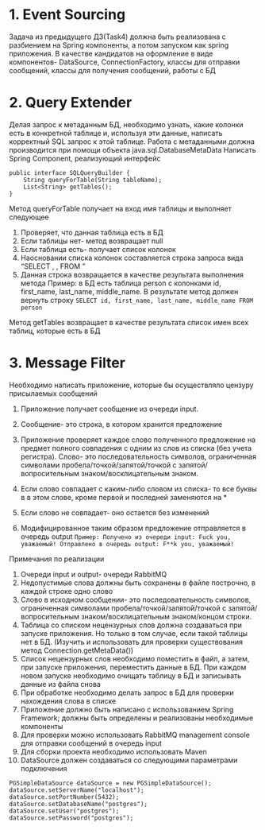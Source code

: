 # 1. Event Sourcing
Задача из предыдущего ДЗ(Task4) должна быть реализована с разбиением на Spring компоненты, а потом запуском как spring приложения. В качестве кандидатов на оформление в виде компонентов- DataSource, ConnectionFactory, классы для отправки сообщений, классы для получения сообщений, работы с БД

# 2. Query Extender
Делая запрос к метаданным БД, необходимо узнать, какие колонки есть в конкретной таблице и, используя эти данные, написать корректный SQL запрос к этой таблице. Работа с метаданными должна производится при помощи объекта java.sql.DatabaseMetaData Написать Spring Component, реализующий интерфейс 
```
public interface SQLQueryBuilder { 
    String queryForTable(String tableName); 
    List<String> getTables(); 
} 
```
Метод queryForTable получает на вход имя таблицы и выполняет следующее 
1. Проверяет, что данная таблица есть в БД 
2. Если таблицы нет- метод возвращает null 
3. Если таблица есть- получает список колонок 
4. Наосновании списка колонок составляется строка запроса вида “SELECT <col1>, <col2>, <col3> FROM <tablename>” 
5. Данная строка возвращается в качестве результата выполнения метода 
Пример: в БД есть таблица person c колонками id, first_name, last_name, middle_name. В результате метод должен вернуть строку 
`SELECT id, first_name, last_name, middle_name FROM person` 

Метод getTables возвращает в качестве результата список имен всех таблиц, которые есть в БД

# 3. Message Filter 
Необходимо написать приложение, которые бы осуществляло цензуру присылаемых сообщений 
1. Приложение получает сообщение из очереди input. 
2. Сообщение- это строка, в котором хранится предложение 
3. Приложение проверяет каждое слово полученного предложение на предмет полного совпадения с одним из слов из списка (без учета регистра). Слово- это последовательность символов, ограниченная символами пробела/точкой/запятой/точкой с запятой/вопросительным знаком/восклицательным знаком.

4. Если слово совпадает с каким-либо словом из списка- то все буквы в в этом слове, кроме первой и последней заменяются на * 
5. Если слово не совпадает- оно остается без изменений 
6. Модифицированное таким образом предложение отправляется в очередь output `Пример: Получено из очереди input: Fuck you, уважаемый! Отправлено в очередь output: F**k you, уважаемый!` 

Примечания по реализации 
1. Очереди input и output- очереди RabbitMQ 
2. Недопустимые слова должны быть сохранены в файле построчно, в каждой строке одно слово 
3. Слово в исходном сообщении- это последовательность символов, ограниченная символами пробела/точкой/запятой/точкой с запятой/вопросительным знаком/восклицательным знаком/концом строки.
4. Таблица со списком нецензурных слов должна создаваться при запуске приложения. Но только в том случае, если такой таблицы нет в БД. (Изучить и использовать для проверки существования метод Connection.getMetaData()) 
5. Список нецензурных слов необходимо поместить в файл, а затем, при запуске приложения, переместить данные в БД. При каждом новом запуске необходимо очищать таблицу в БД и записывать данные из файла снова 
6. При обработке необходимо делать запрос в БД для проверки нахождения слова в списке 
7. Приложение должно быть написано с использованием Spring Framework; должны быть определены и реализованы необходимые компоненты 
8. Для проверки можно использовать RabbitMQ management console для отправки сообщений в очередь input 
9. Для сборки проекта необходимо использовать Maven 
10. DataSource должен создаваться со следующими параметрами подключения 
```
PGSimpleDataSource dataSource = new PGSimpleDataSource(); 
dataSource.setServerName("localhost"); 
dataSource.setPortNumber(5432); 
dataSource.setDatabaseName("postgres"); 
dataSource.setUser("postgres"); 
dataSource.setPassword("postgres");
```
